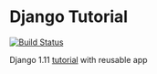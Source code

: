 # Django Tutorial

[![Build Status](https://travis-ci.org/rcovar00/django-tutorial.png)](https://travis-ci.org/rcovar00/django-tutorial)

Django 1.11 [tutorial](https://docs.djangoproject.com/en/1.11/intro/tutorial01/) with reusable app

